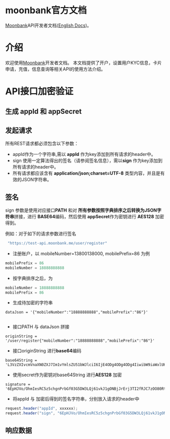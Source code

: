 # moonbank官方文档

[Moonbank]API开发者文档([English Docs]())。

# 介绍

欢迎使用[Moonbank]开发者文档。 本文档提供了开户，设置用户KYC信息，卡片申请，充值，信息查询等相关API的使用方法介绍。

# API接口加密验证

## 生成 appId 和 appSecret

## 发起请求

所有REST请求都必须包含以下参数：

* appId作为一个字符串,需以 **appId** 作为key添加到所有请求的header中。
* sign 使用一定算法得出的签名（请参阅签名信息），需以**sign** 作为key添加到所有请求的header中。
* 所有请求都应该含有 **application/json;charset=UTF-8** 类型内容，并且是有效的JSON字符串。

## 签名

sign 参数是使用对应接口**PATH** 和对 **所有参数按照字典排序之后转换为JSON字符串**拼接，进行 **BASE64**编码，然后使用 **appSecret**作为密钥进行 **AES128** 加密得到。

例如：对于如下的请求参数进行签名

```bash
 "https://test-api.moonbank.me/user/register"
```
* 注册账户，以 mobileNumber=13800138000, mobilePrefix=86 为例
```java
mobilePrefix = 86
mobileNumber = 18888888888 
```
* 按字典排序之后，为
```java
mobileNumber = 18888888888
mobilePrefix = 86
```
* 生成待加密的字符串
```
dataJson = '{"mobileNumber":"18888888888","mobilePrefix":"86"}'
  
```

* 接口PATH 与 dataJson 拼接
```
originString = '/user/register{"mobileNumber":"18888888888","mobilePrefix":"86"}'
```


* 接口originString 进行**base64**编码
```
base64String = 'L3VzZXIvcmVnaXN0ZXJ7Im1vYmlsZU51bWJlciI6IjE4ODg4ODg4ODg4IiwibW9iaWxlUHJlZml4IjoiODYifQ=='
```

* 使用secret作为密钥对base64String 进行**AES128** 加密
```
signature = '6EpHJVo/OhmIesRC5z5chgnPrbGf03G5DW3LQj61vkJ1gONBjJrErj3TI2fRJC7zOO80RtqvpxtnpYsPnBBnQkxZ7eDQdHw4mKBmnV1rCfcveZGzy9UyjMywbej0kz4y'
```

* 将appId 与 加密后得到的签名字符串，分别放入请求的header中
``` java
request.header("appId", xxxxxx);
request.header("sign", "6EpHJVo/OhmIesRC5z5chgnPrbGf03G5DW3LQj61vkJ1gONBjJrErj3TI2fRJC7zOO80RtqvpxtnpYsPnBBnQkxZ7eDQdHw4mKBmnV1rCfcveZGzy9UyjMywbej0kz4y");
```

## 响应数据

[Moonbank]: https://www.moonbank.me

[English Docs]: https://github.com/moonbank/moonbank-official-api-docs/blob/master/README.md